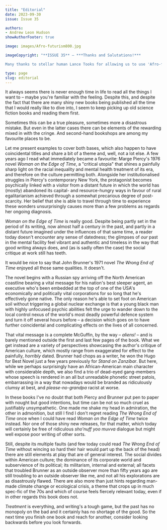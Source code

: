 ```yaml
---
title: "Editorial"
date: 2023-09-30
issue: Issue 35

authors:
- Andrew Leon Hudson
showAuthorFooter: true

image: images/Afro-futurism800.jpg

imageCopyright: "**ISSUE 35** – ***Thanks and Salutations!***

Many thanks to stellar human Lance Tooks for allowing us to use 'Afro-futurism' as our issue's cover! A New Yorker by birth, Madrileño by choice, as an illustrator Lance cut his teeth at Marvel before embarking for Spain and evolving its visual influences into a style all his own. You can see more of his work on [Instagram](https://www.instagram.com/lancetooks/) and (if you know where to look) in Madrid's Barrio de las Letras, where he'll be sketching the world as it walks by."

type: page
slug: editorial
---
```


It always seems there is never enough time in life to read all the things I want to – maybe you're familiar with the feeling. Despite this, and despite the fact that there are many shiny new books being published all the time that I would really like to dive into, I seem to keep picking up old science fiction books and reading them first.

Sometimes this can be a true pleasure, sometimes more a disastrous mistake. But even in the latter cases there can be elements of the rewarding mixed in with the cringe. And second-hand bookshops are among my favourite places to be.

Let me present examples to cover both bases, which also happen to have coincidental titles and share a bit of a theme and, well, not a lot else. A few years ago I read what immediately became a favourite: Marge Piercy's 1976 novel *Woman on the Edge of Time*, a "critical utopia" that shines a painfully sharp light on the racial inequality and mental health treatment of its era, and therefore on the culture permitting both. Alongside her institutionalised struggles in Piercy's contemporary New York, the protagonist becomes psychically linked with a visitor from a distant future in which the world has (mostly) abandoned its capital- and resource-hungry ways in favour of rural egalitarianism achieved through a somewhat precarious degree of post-scarcity. Her belief that she is able to travel through time to experience these wonders unsurprisingly causes more than a few problems as regards her ongoing diagnosis.

*Woman on the Edge of Time* is really good. Despite being partly set in the period of its writing, now almost half a century in the past, and partly in a distant future imagined under the influences of that same time, a reader today doesn't encounter any sense of datedness; the glimpses of *our* past in the mental facility feel vibrant and authentic and timeless in the way that good writing always does, and (as is sadly often the case) the social critique at work still has teeth.

It would be nice to say that John Brunner's 1971 novel *The Wrong End of Time* enjoyed all those same qualities. It doesn't.

The novel begins with a Russian spy arriving off the North American coastline bearing a vital message for his nation's best sleeper agent, an executive who's been embedded at the top of one of the USA's economically and politically vital corporations for so long that he's effectively gone native. The only reason he's able to set foot on American soil without triggering a global nuclear exchange is that a young black man with highly unfocused psychic abilities felt the urge to wander down to the local control nexus of the world's most deadly powerful defence system and turn it off several hours before – a decision which goes on to have further coincidental and complicating effects on the lives of all concerned.

That vital message is a complete McGuffin, by the way – *aliens!* – and is barely mentioned outside the first and last few pages of the book. What we get instead are a variety of perspectives showcasing the author's critique of American culture, which mostly range from exaggerated for effect to the painfully, *horribly* dated. Brunner had chops as a writer, he won the Hugo for Best Novel just a few years previously for *Stand on Zanzibar*. But here, while we perhaps surprisingly have an African-American main character with considerable depth, we also find a trio of dead-eyed gang-members whose speech is rendered in an all but unreadable phonetic street patois, embarrassing in a way that nowadays would be branded as ridiculously clumsy at best, and *please-no-grandpa* racist at worse.

In these books I've no doubt that both Piercy and Brunner put pen to paper with nought but good intentions, but time can be not so much cruel as justifiably unsympathetic. One made me shake my head in admiration, the other in admonition, but still I find I don't regret reading *The Wrong End of Time* once when I could have read *Woman on the Edge of Time* twice instead. Nor one of those shiny new releases, for that matter, which today will certainly be free of ridiculous *sho'nuff yoo muvva* dialogue but might well expose poor writing of other sorts.

Still, despite its multiple faults (and few today could read *The Wrong End of Time* without wincing so hard their hair would part up the back of the head) there are still elements at play that are of general interest. The social divides within American culture; the dominance of its corporate world and subservience of its political; its militarism, internal and external; all facets that troubled Brunner as an outside observer more than fifty years ago are still troubling to an outside observer like me, and not all his explorations are as disastrously flawed. There are also more than just hints regarding man-made climate change or ecological crisis, a theme that crops up in much spec-fic of the 70s and which of course feels fiercely relevant today, even if in other regards this book does not.

*Treatment* is everything, and writing's a tough game, but the past has no monopoly on the bad and it certainly has no shortage of the good. So the next time you finish one book and reach for another, consider looking backwards before you look forwards. 

